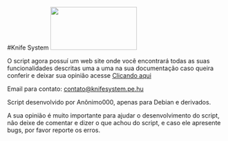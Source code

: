 #Knife System <img src="http://i.imgur.com/VvXt9CP.png" width="200px" height="100px">

O script agora possuí um web site onde você encontrará todas as suas funcionalidades descritas uma a uma na sua documentação
caso queira conferir e deixar sua opinião acesse [Clicando aqui](http://knifesystem.pe.hu)

Email para contato: contato@knifesystem.pe.hu

Script desenvolvido por Anônimo000, apenas para Debian e derivados.

A sua opinião é muito importante para ajudar o desenvolvimento do script, não deixe de comentar e dizer o que achou do script, e caso ele apresente bugs, por favor reporte os erros.

